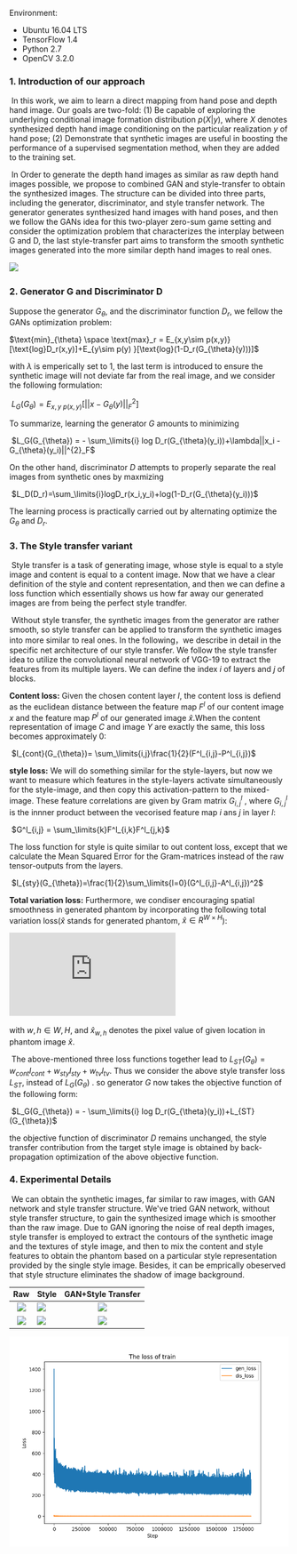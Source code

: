 
Environment:

- Ubuntu 16.04 LTS
- TensorFlow 1.4
- Python 2.7
- OpenCV 3.2.0

### 1. Introduction of our approach

​	In this work, we aim to learn a direct mapping from hand pose and depth hand image. Our goals are two-fold: (1) Be capable of exploring the underlying conditional image formation distribution $p(X|y)$, where $X$ denotes synthesized depth hand image conditioning on the particular realization $y$ of hand pose; (2) Demonstrate that synthetic images are useful in boosting the performance of a supervised segmentation method, when they are added to the training set. 

​	In Order to generate the depth hand images as similar as raw depth hand images possible, we propose to combined GAN and style-transfer to obtain the synthesized images.  The structure can be divided into three parts, including the generator, discriminator, and style transfer network. The generator generates synthesized hand images with hand poses, and then we follow the GANs idea for this two-player zero-sum game setting and consider the optimization problem that characterizes the interplay between G and D, the last style-transfer part aims to transform the smooth synthetic images generated into the more similar depth hand images to real ones.

![](http://ww1.sinaimg.cn/large/b4c0024fgy1fsxrhkd0s3j21y51ao40b.jpg)

### 2. Generator G and Discriminator D

Suppose the generator $G_{\theta}$, and the discriminator function $D_{r}$, we fellow the GANs optimization problem:

$\text{min}_{\theta} \space  \text{max}_r = E_{x,y\sim p(x,y)}[\text{log}D_r(x,y)]+E_{y\sim p(y) }[\text{log}(1-D_r(G_{\theta}(y)))]$


with $\lambda$ is emperically set to 1, the last term is introduced to ensure the synthetic image will not deviate far from the real image, and we consider the following formulation:

​                $L_{G}(G_{\theta}) = E_{x,y~p(x,y)}[||x-G_{\theta}(y)||^{2}_{F}]$

To summarize, learning the generator $G$ amounts to minimizing

​               $L_G(G_{\theta}) = - \sum_\limits{i} log D_r(G_{\theta}(y_i))+\lambda||x_i - G_{\theta}(y_i)||^{2}_F$

On the other hand, discriminator $D$ attempts to properly separate the real images from synthetic ones by maxmizing

​               $L_D(D_r)=\sum_\limits{i}logD_r(x_i,y_i)+log(1-D_r(G_{\theta}(y_i)))$

The learning process is practically carried out by alternating optimize the $G_{\theta}$ and $D_r$.

### 3. The Style transfer variant

​	Style transfer is a task of generating image, whose style is equal to a style image and content is equal to a content image. Now that we have a clear definition of the style and content representation, and then we can define a loss function which essentially shows us how far away our generated images are from being the perfect style trandfer.

​	Without style transfer, the synthetic images from the generator are rather smooth, so style transfer can be applied to transform the synthetic images into more similar to real ones. In the following，we describe in detail in the specific net architecture of our style transfer. We follow the style transfer idea to utilize the convolutional neural network of VGG-19 to extract the features from its multiple layers.  We can define the index $i$ of layers and $j$ of blocks.

**Content loss:** Given the chosen content layer $l$, the content loss is defiend as the euclidean distance between the feature map $F^l$ of our content image $x$ and the feature map $P^l$ of our generated image $\hat{x}$.When the content representation of image $C$ and image $Y$ are exactly the same, this loss becomes approximately 0:

​	      $l_{cont}(G_{\theta})= \sum_\limits{i,j}\frac{1}{2}(F^l_{i,j}-P^l_{i,j})$

**style loss:** We will do something similar for the style-layers, but now we want to measure which features in the style-layers activate simultaneously for the style-image, and then copy this activation-pattern to the mixed-image. These feature correlations are given by Gram matrix $G^l_{i,j}$ , where $G^l_{i,j}$ is the innner product between the vecorised feature map $i$ ans $j$ in layer $l$:

​	     $G^l_{i,j} = \sum_\limits{k}F^l_{i,k}F^l_{j,k}$

The loss function for style is quite similar to out content loss, except that we calculate the Mean Squared Error for the Gram-matrices instead of the raw tensor-outputs from the layers.

​             $l_{sty}(G_{\theta})=\frac{1}{2}\sum_\limits{l=0}(G^l_{i,j}-A^l_{i,j})^2$

**Total variation loss:** Furthermore, we condiser encouraging spatial smoothness in generated phantom by incorporating the following total variation loss($\hat{x}$ stands for generated phantom, $\hat{x} \in R^{W \times H}$):

![](https://latex.codecogs.com/gif.latex?l_%7Btv%7D%28G_%7B%5Ctheta%7D%29%3D%20%5Csum_%7Bw%2Ch%7D%28%7C%7C%5Chat%7Bx%7D_%7Bw%2Ch&plus;1%7D-%5Chat%7Bx%7D_%7Bw%2Ch%7D%7C%7C%5E2_2%29&plus;%7C%7C%5Chat%7Bx%7D_%7Bw&plus;1%2Ch%7D-%5Chat%7Bx%7D_%7Bw%2Ch%7D%7C%7C%5E2_2)

with $w,h \in W,H$, and $\hat{x}_{w,h}$ denotes the pixel value of  given location in phantom image $\hat{x}$.

​	The above-mentioned three loss functions together lead to $L_{ST}(G_{\theta})=w_{cont}l_{cont}+w_{sty}l_{sty}+w_{tv}l_{tv}$. Thus we consider the above style transfer loss $L_{ST}$, instead of $L_{G}(G_{\theta})$ . so generator $G$ now takes the objective function of the following form:

​               $L_G(G_{\theta}) = - \sum_\limits{i} log D_r(G_{\theta}(y_i))+L_{ST}(G_{\theta})$

the objective function of discriminator $D$ remains unchanged, the style transfer contribution from the target style image is obtained by back-propagation optimization of the above objective function.

### 4. Experimental Details

​	We can obtain the synthetic images, far similar to raw images, with GAN network and style transfer structure. We've tried GAN network, without style transfer structure, to gain the synthesized image which is smoother than the raw image. Due to GAN ignoring the noise of real depth images, style transfer is employed to extract the contours of the synthetic image and the textures of style image, and then to mix the content and style features to obtain the phantom based on a particular style representation provided by the single style image. Besides, it can be  emprically obeserved that style structure eliminates the shadow of image background. 



|                             Raw                              | Style                                                        |                      GAN+Style Transfer                      |
| :----------------------------------------------------------: | ------------------------------------------------------------ | :----------------------------------------------------------: |
| ![](http://ww1.sinaimg.cn/large/b4c0024fgy1ft13cf47zyj20hs0dc0t1.jpg) | ![](http://ww1.sinaimg.cn/large/b4c0024fgy1ft13sksy1lj203k03kgle.jpg) | ![](http://ww1.sinaimg.cn/large/b4c0024fgy1ft13bveja3j20hs0dcq3s.jpg) |
| ![](http://ww1.sinaimg.cn/large/b4c0024fgy1ft13clcrzmj20hs0dcmxe.jpg) | ![](http://ww1.sinaimg.cn/large/b4c0024fgy1ft13sksy1lj203k03kgle.jpg) | ![](http://ww1.sinaimg.cn/large/b4c0024fgy1ft13c67thgj20hs0dcjs9.jpg) |


![](results/loss_curve.png)























